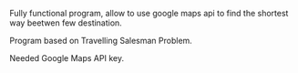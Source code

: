 Fully functional program, allow to use google maps api to find the shortest way beetwen few destination.

Program based on Travelling Salesman Problem.

Needed Google Maps API key.
